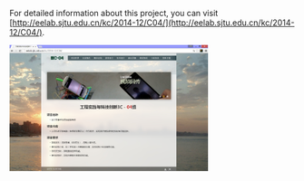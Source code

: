 For detailed information about this project, you can visit [http://eelab.sjtu.edu.cn/kc/2014-12/C04/](http://eelab.sjtu.edu.cn/kc/2014-12/C04/).

<img src="/Exihibition.jpg" alt="Project Website" width="350"/>
